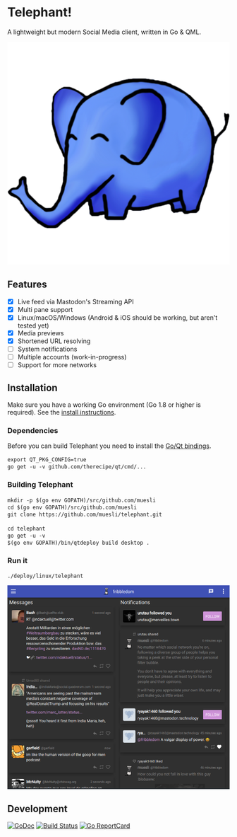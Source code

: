 Telephant!
==========

A lightweight but modern Social Media client, written in Go & QML.

![telephant logo](/assets/telephant.png)

## Features

- [x] Live feed via Mastodon's Streaming API
- [x] Multi pane support
- [x] Linux/macOS/Windows (Android & iOS should be working, but aren't tested yet)
- [x] Media previews
- [x] Shortened URL resolving
- [ ] System notifications
- [ ] Multiple accounts (work-in-progress)
- [ ] Support for more networks

## Installation

Make sure you have a working Go environment (Go 1.8 or higher is required).
See the [install instructions](http://golang.org/doc/install.html).

### Dependencies

Before you can build Telephant you need to install the [Go/Qt bindings](https://github.com/therecipe/qt/wiki/Installation#regular-installation).

    export QT_PKG_CONFIG=true
    go get -u -v github.com/therecipe/qt/cmd/...

### Building Telephant

    mkdir -p $(go env GOPATH)/src/github.com/muesli
    cd $(go env GOPATH)/src/github.com/muesli
    git clone https://github.com/muesli/telephant.git

    cd telephant
    go get -u -v
    $(go env GOPATH)/bin/qtdeploy build desktop .

### Run it

    ./deploy/linux/telephant

![telephant Screenshot](/assets/screenshot.png)

## Development

[![GoDoc](https://godoc.org/github.com/golang/gddo?status.svg)](https://godoc.org/github.com/muesli/telephant)
[![Build Status](https://travis-ci.org/muesli/telephant.svg?branch=master)](https://travis-ci.org/muesli/telephant)
[![Go ReportCard](http://goreportcard.com/badge/muesli/telephant)](http://goreportcard.com/report/muesli/telephant)
